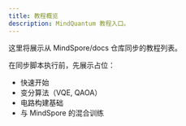 ```yaml
---
title: 教程概览
description: MindQuantum 教程入口。
---
```


这里将展示从 MindSpore/docs 仓库同步的教程列表。

在同步脚本执行前，先展示占位：

- 快速开始
- 变分算法（VQE, QAOA）
- 电路构建基础
- 与 MindSpore 的混合训练

